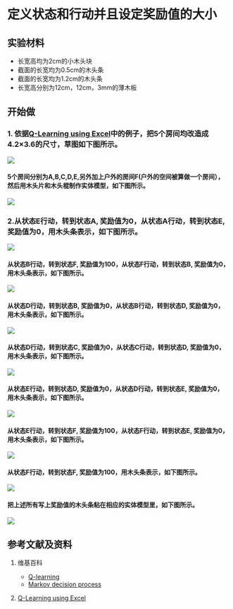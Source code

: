 # 定义状态和行动并且设定奖励值的大小

## 实验材料

- 长宽高均为2cm的小木头块
- 截面的长宽均为0.5cm的木头条
- 截面的长宽均为1.2cm的木头条
- 长宽高分别为12cm，12cm，3mm的薄木板

## 开始做

### 1. 依据[Q-Learning using Excel](https://people.revoledu.com/kardi/tutorial/ReinforcementLearning/Q-Learning-Excel.htm)中的例子，把5个房间均改造成4.2×3.6的尺寸，草图如下图所示。

![](/images/强化学习/基本的时序差分控制方法/Q-learning/经典实验1/定义状态和行动并且设定奖励值的大小/sketch.jpg)

#### 5个房间分别为A,B,C,D,E,另外加上户外的房间F(户外的空间被算做一个房间），然后用木头片和木头棍制作实体模型，如下图所示。

![](/images/强化学习/基本的时序差分控制方法/Q-learning/经典实验1/定义状态和行动并且设定奖励值的大小/model.jpg)

### 2.从状态E行动，转到状态A, 奖励值为0，从状态A行动，转到状态E, 奖励值为0，用木头条表示，如下图所示。

![](/images/强化学习/基本的时序差分控制方法/Q-learning/经典实验1/定义状态和行动并且设定奖励值的大小/A-E.jpg)

#### 从状态B行动，转到状态F, 奖励值为100，从状态F行动，转到状态B, 奖励值为0，用木头条表示，如下图所示。

![](/images/强化学习/基本的时序差分控制方法/Q-learning/经典实验1/定义状态和行动并且设定奖励值的大小/B-F.jpg)

#### 从状态D行动，转到状态B, 奖励值为0，从状态B行动，转到状态D, 奖励值为0，用木头条表示，如下图所示。

![](/images/强化学习/基本的时序差分控制方法/Q-learning/经典实验1/定义状态和行动并且设定奖励值的大小/D-B.jpg)

#### 从状态D行动，转到状态C, 奖励值为0，从状态C行动，转到状态D, 奖励值为0，用木头条表示，如下图所示。

![](/images/强化学习/基本的时序差分控制方法/Q-learning/经典实验1/定义状态和行动并且设定奖励值的大小/D-C.jpg)

#### 从状态E行动，转到状态D, 奖励值为0，从状态D行动，转到状态E, 奖励值为0，用木头条表示，如下图所示。

![](/images/强化学习/基本的时序差分控制方法/Q-learning/经典实验1/定义状态和行动并且设定奖励值的大小/E-D.jpg)

#### 从状态E行动，转到状态F, 奖励值为100，从状态F行动，转到状态E, 奖励值为0，用木头条表示，如下图所示。

![](/images/强化学习/基本的时序差分控制方法/Q-learning/经典实验1/定义状态和行动并且设定奖励值的大小/E-F.jpg)

#### 从状态F行动，转到状态F, 奖励值为100，用木头条表示，如下图所示。

![](/images/强化学习/基本的时序差分控制方法/Q-learning/经典实验1/定义状态和行动并且设定奖励值的大小/F-F.jpg)

#### 把上述所有写上奖励值的木头条粘在相应的实体模型里，如下图所示。

![](/images/强化学习/基本的时序差分控制方法/Q-learning/经典实验1/定义状态和行动并且设定奖励值的大小/ABCDEF.jpg)

## 参考文献及资料

1. 维基百科
	- [Q-learning](https://en.wikipedia.org/wiki/Q-learning) 
	- [Markov decision process](https://en.wikipedia.org/wiki/Markov_decision_process) 

1. [Q-Learning using Excel](https://people.revoledu.com/kardi/tutorial/ReinforcementLearning/Q-Learning-Excel.htm)